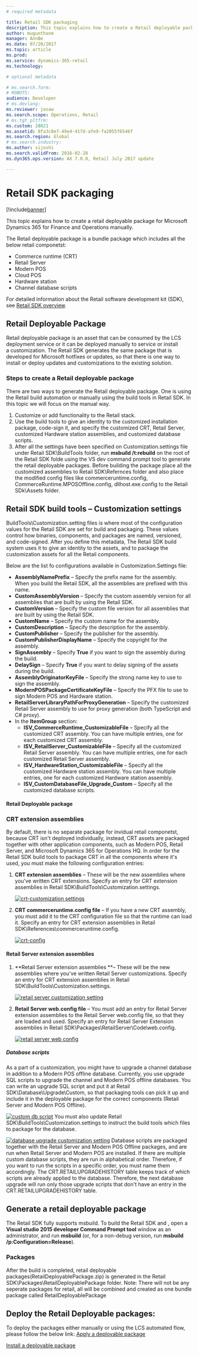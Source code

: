 ```yaml
---
# required metadata

title: Retail SDK packaging
description: This topic explains how to create a Retail deployable package for Microsoft Dynamics 365 for Finance and Operations.
author: mugunthanm
manager: AnnBe
ms.date: 07/20/2017
ms.topic: article
ms.prod: 
ms.service: dynamics-365-retail
ms.technology: 

# optional metadata

# ms.search.form: 
# ROBOTS: 
audience: Developer
# ms.devlang: 
ms.reviewer: josaw
ms.search.scope: Operations, Retail
# ms.tgt_pltfrm: 
ms.custom: 28021
ms.assetid: 0fa3c8e7-49e4-417d-afe9-fa2055f6546f
ms.search.region: Global
# ms.search.industry: 
ms.author: sijoshi
ms.search.validFrom: 2016-02-28
ms.dyn365.ops.version: AX 7.0.0, Retail July 2017 update

---
```


# Retail SDK packaging

[!include[banner](../../includes/banner.md)]

This topic explains how to create a retail deployable package for Microsoft Dynamics 365 for Finance and Operations manually.

The Retail deployable package is a bundle package which includes all the below retail componetst:

-   Commerce runtime (CRT)
-   Retail Server
-   Modern POS
-   Cloud POS
-   Hardware station
-   Channel database scripts

For detailed information about the Retail software development kit (SDK), see [Retail SDK overview](retail-sdk-overview.md). 

## Retail Deployable Package
Retail deployable package is an asset that can be consumed by the LCS deployment service or it can be deployed manually to service or install a customization. The Retail SDK generates the same package that is developed for Microsoft hotfixes or updates, so that there is one way to install or deploy updates and customizations to the existing solution.

### Steps to create a Retail deployable package

There are two ways to generate the Retail deployable package. One is using the Retail build automation or manually using the build tools in Retail SDK. In this topic we will focus on the manual way.
1. Customize or add functionality to the Retail stack.
2. Use the build tools to give an identity to the customized installation package, code-sign it, and specify the customized CRT, Retail Server, customized Hardware station assemblies, and customized database scripts.
3. After all the settings have been specified on Customization.settings file under Retail SDK\BuildTools folder, run **msbuild /t:rebuild** on the root of the Retail SDK folde using the VS dev command prompt tool to generate the retail deployable packages. Before building the package place all the customized assemblies to Retail SDK\Refernces folder and also place the modified config files like commerceruntime.config, CommerceRuntime.MPOSOffline.config, dllhost.exe.config to the Retail SDk\Assets folder.

## Retail SDK build tools – Customization settings
BuildTools\Customization.setting files is where most of the configuration values for the Retail SDK are set for build and packaging. These values control how binaries, components, and packages are named, versioned, and code-signed. After you define this metadata, The Retail SDK build system uses it to give an identity to the assets, and to package the customization assets for all the Retail components.

Below are the list fo configurations available in Customization.Settings file:
-   **AssemblyNamePrefix** – Specify the prefix name for the assembly. When you build the Retail SDK, all the assemblies are prefixed with this name.
-   **CustomAssemblyVersion** – Specify the custom assembly version for all assemblies that are built by using the Retail SDK.
-   **CustomVersion** – Specify the custom file version for all assemblies that are built by using the Retail SDK.
-   **CustomName** – Specify the custom name for the assembly.
-   **CustomDescription** – Specify the description for the assembly.
-   **CustomPublisher** – Specify the publisher for the assembly.
-   **CustomPublisherDisplayName** – Specify the copyright for the assembly.
-   **SignAssembly** – Specify **True** if you want to sign the assembly during the build.
-   **DelaySign** – Specify **True** if you want to delay signing of the assets during the build.
-   **AssemblyOriginatorKeyFile** – Specify the strong name key to use to sign the assembly.
-   **ModernPOSPackageCertificateKeyFile** – Specify the PFX file to use to sign Modern POS and Hardware station.
-   **RetailServerLibraryPathForProxyGeneration** – Specify the customized Retail Server assembly to use for proxy generation (both TypeScript and C\# proxy).
-   In the **ItemGroup** section:
    -   **ISV\_CommerceRuntime\_CustomizableFile** – Specify all the customized CRT assembly. You can have multiple entries, one for each customized CRT assembly.
    -   **ISV\_RetailServer\_CustomizableFile** – Specify all the customized Retail Server assembly. You can have multiple entries, one for each customized Retail Server assembly.
    -   **ISV\_HardwareStation\_CustomizableFile** – Specify all the customized Hardware station assembly. You can have multiple entries, one for each customized Hardware station assembly.
    -   **ISV\_CustomDatabaseFile\_Upgrade\_Custom** – Specify all the customized database scripts.


#### Retail Deployable package

### CRT extension assemblies
By default, there is no separate package for invidual retail componetst, because CRT isn't deployed individually, instead, CRT assets are packaged together with other application components, such as Modern POS, Retail Server, and Microsoft Dynamics 365 for Operations HQ. In order for the Retail SDK build tools to package CRT in all the components where it's used, you must make the following configuration entries:

1.  **CRT extension assemblies** – These will be the new assemblies where you've written CRT extensions. Specify an entry for CRT extension assemblies in Retail SDK\\BuildTools\\Customization.settings. 

    [![crt-customization settings](./media/crt-customization-settings.png)](./media/crt-customization-settings.png)
    
2.  **CRT commerceruntime.config file** – If you have a new CRT assembly, you must add it to the CRT configuration file so that the runtime can load it. Specify an entry for CRT extension assemblies in Retail SDK\\References\\commerceruntime.config. 

    [![crt-config](./media/crt-config.png)](./media/crt-config.png)

#### Retail Server extension assemblies
1.  **Retail Server extension assemblies **– These will be the new assemblies where you've written Retail Server customizations. Specify an entry for CRT extension assemblies in Retail SDK\\BuildTools\\Customization.settings. 

    [![retail server customization setting](./media/retail-server-customization-setting.png)](./media/retail-server-customization-setting.png)
    
2.  **Retail Server web.config file** – You must add an entry for Retail Server extension assemblies to the Retail Server web.config file, so that they are loaded and used. Specify an entry for Retail Server Extension assemblies in Retail SDK\\Packages\\RetailServer\\Code\\web.config. 

    [![retail server web config](./media/retail-server-web-config.png)](./media/retail-server-web-config.png)

##### Database scripts
As a part of a customization, you might have to upgrade a channel database in addition to a Modern POS offline database. Currently, you use upgrade SQL scripts to upgrade the channel and Modern POS offline databases. You can write an upgrade SQL script and put it at Retail SDK\Database\Upgrade\Custom, so that packaging tools can pick it up and include it in the deployable package for the correct components (Retail Server and Modern POS Offline). 

[![custom db script](./media/custom-db-script.png)](./media/custom-db-script.png) 
You must also update Retail SDK\\BuildTools\\Customization.settings to instruct the build tools which files to package for the database. 

[![database upgrade customization setting](./media/database-upgrade-customization-setting-1024x311.png)](./media/database-upgrade-customization-setting.png)
Database scripts are packaged together with the Retail Server and Modern POS Offline packages, and are run when Retail Server and Modern POS are installed. If there are multiple custom database scripts, they are run in alphabetical order. Therefore, if you want to run the scripts in a specific order, you must name them accordingly. The CRT.RETAILUPGRADEHISTORY table keeps track of which scripts are already applied to the database. Therefore, the next database upgrade will run only those upgrade scripts that don't have an entry in the CRT.RETAILUPGRADEHISTORY table.

## Generate a retail deployable package

The Retail SDK fully supports msbuild. To build the Retail SDK and , open a **Visual studio 2015 developer Command Prompt tool** window as an administrator, and run **msbuild** (or, for a non-debug version, run **msbuild /p:Configuration=Release**). 

### Packages

After the build is completed, retail deployable packages(RetailDeployablePackage.zip) is generated in the Retail SDK\Packages\RetailDeployablePackage folder. Note: There will not be any seperate packages for retail, all will be combined and created as one bundle package called RetailDeployablePackage
      
 ## Deploy the Retail Deployable packages:
 
To deploy the packages either manually or using the LCS automated flow, please follow the below link:
[Apply a deployable package](../../../dev-itpro/deployment/apply-deployable-package-system.md)

[Install a deployable package](../../../dev-itpro/deployment/install-deployable-package.md)
